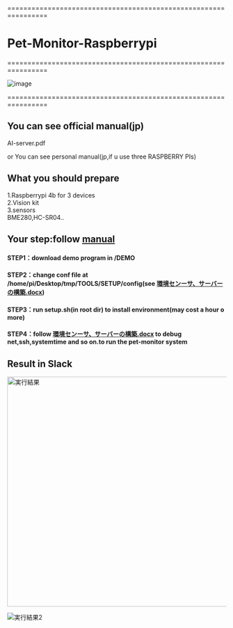 ================================================================

# Pet-Monitor-Raspberrypi

================================================================

![image](https://user-images.githubusercontent.com/26008298/132284403-bcd1a2af-9e4a-47ca-921f-90a772a59bb0.png)

================================================================

## You can see official manual(jp)
AI-server.pdf <br />

or You can see personal manual(jp,if u use three RASPBERRY PIs) <br />

## What you should prepare
1.Raspberrypi 4b for 3 devices <br />
2.Vision kit <br />
3.sensors <br />
BME280,HC-SR04.. <br />

##  Your step:follow [manual](https://drive.google.com/drive/folders/1nn_r1XoA7FMINGQU6EoJ_-fvZ6H1w3Ri)
#### STEP1：download demo program in /DEMO
#### STEP2：change conf file at /home/pi/Desktop/tmp/TOOLS/SETUP/config(see [環境センーサ、サーバーの構築.docx](https://drive.google.com/drive/folders/1nn_r1XoA7FMINGQU6EoJ_-fvZ6H1w3Ri))
#### STEP3：run setup.sh(in root dir) to install environment(may cost a hour o more)
#### STEP4：follow [環境センーサ、サーバーの構築.docx](https://drive.google.com/drive/folders/1nn_r1XoA7FMINGQU6EoJ_-fvZ6H1w3Ri) to debug net,ssh,systemtime and so on.to run the pet-monitor system


## Result in Slack<br />
<img width="529" alt="実行結果" src="https://user-images.githubusercontent.com/26008298/136327994-3beb025a-e568-43a0-ad2d-a9f222f8add3.png"><br />

![実行結果2](https://user-images.githubusercontent.com/26008298/136328069-88c43740-ad7e-40f9-a5cf-7323bba4879a.jpg)<br />
